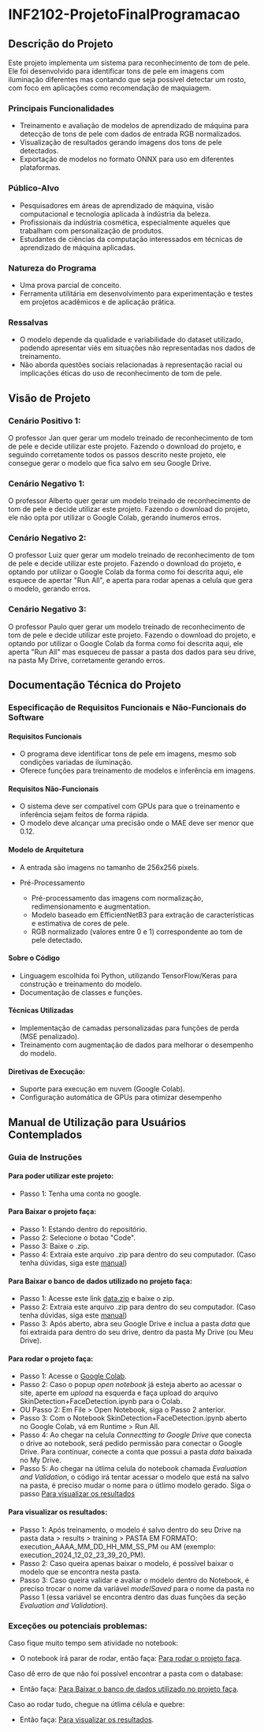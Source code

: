 # INF2102-ProjetoFinalProgramacao

## Descrição do Projeto
Este projeto implementa um sistema para reconhecimento de tom de pele. Ele foi desenvolvido para identificar tons de pele em imagens com iluminação diferentes mas contando que seja possivel detectar um rosto, com foco em aplicações como recomendação de maquiagem.

### Principais Funcionalidades
- Treinamento e avaliação de modelos de aprendizado de máquina para detecção de tons de pele com dados de entrada RGB normalizados.
- Visualização de resultados gerando imagens dos tons de pele detectados.
- Exportação de modelos no formato ONNX para uso em diferentes plataformas.
  
### Público-Alvo
- Pesquisadores em áreas de aprendizado de máquina, visão computacional e tecnologia aplicada à indústria da beleza.
- Profissionais da indústria cosmética, especialmente aqueles que trabalham com personalização de produtos.
- Estudantes de ciências da computação interessados em técnicas de aprendizado de máquina aplicadas.

### Natureza do Programa
- Uma prova parcial de conceito.
- Ferramenta utilitária em desenvolvimento para experimentação e testes em projetos acadêmicos e de aplicação prática.

### Ressalvas
- O modelo depende da qualidade e variabilidade do dataset utilizado, podendo apresentar viés em situações não representadas nos dados de treinamento.
- Não aborda questões sociais relacionadas à representação racial ou implicações éticas do uso de reconhecimento de tom de pele.

## Visão de Projeto

### Cenário Positivo 1:

O professor Jan quer gerar um modelo treinado de reconhecimento de tom de pele e decide utilizar este projeto. Fazendo o download do projeto, e seguindo corretamente todos os passos descrito neste projeto, ele consegue gerar o modelo que fica salvo em seu Google Drive.

### Cenário Negativo 1:

O professor Alberto quer gerar um modelo treinado de reconhecimento de tom de pele e decide utilizar este projeto. Fazendo o download do projeto, ele não opta por utilizar o Google Colab, gerando inumeros erros.

### Cenário Negativo 2:

O professor Luiz quer gerar um modelo treinado de reconhecimento de tom de pele e decide utilizar este projeto. Fazendo o download do projeto, e optando por utilizar o Google Colab da forma como foi descrita aqui, ele esquece de apertar "Run All", e aperta para rodar apenas a celula que gera o modelo, gerando erros.

### Cenário Negativo 3:

O professor Paulo quer gerar um modelo treinado de reconhecimento de tom de pele e decide utilizar este projeto. Fazendo o download do projeto, e optando por utilizar o Google Colab da forma como foi descrita aqui, ele aperta "Run All" mas esqueceu de passar a pasta dos dados para seu drive, na pasta My Drive, corretamente gerando erros.

## Documentação Técnica do Projeto

### Especificação de Requisitos Funcionais e Não-Funcionais do Software

#### Requisitos Funcionais

- O programa deve identificar tons de pele em imagens, mesmo sob condições variadas de iluminação.
- Oferece funções para treinamento de modelos e inferência em imagens.

#### Requisitos Não-Funcionais

- O sistema deve ser compatível com GPUs para que o treinamento e inferência sejam feitos de forma rápida.
- O modelo deve alcançar uma precisão onde o MAE deve ser menor que 0.12.

#### Modelo de Arquitetura
- A entrada são imagens no tamanho de 256x256 pixels.

- Pré-Processamento
    - Pré-processamento das imagens com normalização, redimensionamento e augmentation.
    - Modelo baseado em EfficientNetB3 para extração de características e estimativa de cores de pele.
    - RGB normalizado (valores entre 0 e 1) correspondente ao tom de pele detectado.

#### Sobre o Código
- Linguagem escolhida foi Python, utilizando TensorFlow/Keras para construção e treinamento do modelo.
- Documentação de classes e funções.

#### Técnicas Utilizadas
- Implementação de camadas personalizadas para funções de perda (MSE penalizado).
-  Treinamento com augmentação de dados para melhorar o desempenho do modelo.

#### Diretivas de Execução:
- Suporte para execução em nuvem (Google Colab).
- Configuração automática de GPUs para otimizar desempenho

## Manual de Utilização para Usuários Contemplados
 
  ### Guia de Instruções
  
  #### Para poder utilizar este projeto:
  - Passo 1: Tenha uma conta no google.

  #### Para Baixar o projeto faça:
  - Passo 1: Estando dentro do repositório.
  - Passo 2: Selecione o botao "Code".
  - Passo 3: Baixe o .zip.
  - Passo 4: Extraia este arquivo .zip para dentro do seu computador. (Caso tenha dúvidas, siga este [manual](https://support.microsoft.com/pt-br/windows/compactar-e-descompactar-arquivos-f6dde0a7-0fec-8294-e1d3-703ed85e7ebc))
  
  #### Para Baixar o banco de dados utilizado no projeto faça:
  - Passo 1: Acesse este link [data.zip](https://drive.google.com/file/d/1RfgX7bfDt06fNO6TjDxcSEKvz_jFXw3z/view?usp=sharing) e baixe o zip.
  - Passo 2: Extraia este arquivo .zip para dentro do seu computador. (Caso tenha dúvidas, siga este [manual](https://support.microsoft.com/pt-br/windows/compactar-e-descompactar-arquivos-f6dde0a7-0fec-8294-e1d3-703ed85e7ebc))
  - Passo 3: Após aberto, abra seu Google Drive e inclua a pasta *data* que foi extraida para dentro do seu drive, dentro da pasta My Drive (ou Meu Drive).

  #### Para rodar o projeto faça:
  - Passo 1: Acesse o [Google Colab](https://colab.research.google.com/).
  - Passo 2: Caso o popup *open notebook* já esteja aberto ao acessar o site, aperte em *upload* na esquerda e faça upload do arquivo SkinDetection+FaceDetection.ipynb para o Colab.
  - OU Passo 2: Em File > Open Notebook, siga o Passo 2 anterior.
  - Passo 3: Com o Notebook SkinDetection+FaceDetection.ipynb aberto no Google Colab, vá em Runtime > Run All.
  - Passo 4: Ao chegar na celula *Connectting to Google Drive* que conecta o drive ao notebook, será pedido permissão para conectar o Google Drive. Para continuar, conecte a conta que possui a pasta *data* baixada no My Drive.
  - Passo 5: Ao chegar na útlima celula do notebook chamada *Evaluation and Validation*, o código irá tentar acessar o modelo que está na salvo na pasta, é preciso mudar o nome para o útlimo modelo gerado. Siga o passo [Para visualizar os resultados](#para-visualizar-os-resultados)

  #### Para visualizar os resultados:
  - Passo 1: Após treinamento, o modelo é salvo dentro do seu Drive na pasta data > results > training > PASTA EM FORMATO: execution_AAAA_MM_DD_HH_MM_SS_PM ou AM (exemplo: execution_2024_12_02_23_39_20_PM).
  - Passo 2: Caso queira apenas baixar o modelo, é possível baixar o modelo que se encontra nesta pasta.
  - Passo 3: Caso queira validar e avaliar o modelo dentro do Notebook, é preciso trocar o nome da variável *modelSaved* para o nome da pasta no Passo 1 (essa variável se encontra dentro das duas funções da seção *Evaluation and Validation*).

  ### Exceções ou potenciais problemas:
  
  Caso fique muito tempo sem atividade no notebook:
  - O notebook irá parar de rodar, então faça: [Para rodar o projeto faça](#para-rodar-o-projeto-faça). 

 Caso dê erro de que não foi possível encontrar a pasta com o database:
  - Então faça: [Para Baixar o banco de dados utilizado no projeto faça](#para-baixar-o-banco-de-dados-utilizado-no-projeto-faça).

  Caso ao rodar tudo, chegue na útlima célula e quebre:
  - Então faça: [Para visualizar os resultados](#para-visualizar-os-resultados).




